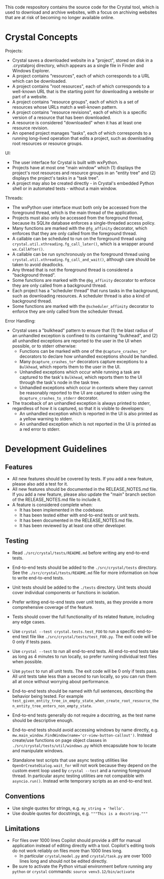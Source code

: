 This code respository contains the source code for the Crystal tool, 
which is used to download and archive websites, 
with a focus on archiving websites that are at risk of becoming no longer available online.

# Crystal Concepts

Projects:

* Crystal saves a downloaded website in a "project", stored on disk in a .crystalproj directory, which appears as a single file in Finder and Windows Explorer.
* A project contains "resources", each of which corresponds to a URL which can be downloaded.
* A project contains "root resources", each of which corresponds to a well-known URL that is the starting point for downloading a website or part of a website.
* A project contains "resource groups", each of which is a set of resources whose URLs match a well-known pattern.
* A project contains "resource revisions", each of which is a specific version of a resource that has been downloaded.
* A resource is considered "downloaded" when it has at least one resource revision.
* An opened project manages "tasks", each of which corresponds to a running long-lived operation that edits a project, such as downloading root resources or resource groups.

UI:

* The user interface for Crystal is built with wxPython.
* Projects have at most one "main window" which (1) displays the project's root resources and resource groups in an "entity tree" and (2) displays the project's tasks in a "task tree".
* A project may also be created directly - in Crystal's embedded Python shell or in automated tests - without a main window.

Threads:

* The wxPython user interface must both only be accessed from the foreground thread, which is the main thread of the application.
* Projects must also only be accessed from the foreground thread, because its SQLite database enforces a single-threaded access policy.
* Many functions are marked with the `@fg_affinity` decorator, which enforces that they are only called from the foreground thread.
* A callable can be scheduled to run on the foreground thread using `crystal.util.xthreading.fg_call_later()`, which is a wrapper around `wx.CallAfter()`.
* A callable can be run synchronously on the foreground thread using `crystal.util.xthreading.fg_call_and_wait()`, although care should be taken to avoid deadlocks.
* Any thread that is not the foreground thread is considered a "background thread".
* Some functions are marked with the `@bg_affinity` decorator to enforce they are only called from a background thread.
* Each project has a "scheduler thread" that runs tasks in the background, such as downloading resources. A scheduler thread is also a kind of background thread.
* Some functions are marked with the `@scheduler_affinity` decorator to enforce they are only called from the scheduler thread.

Error Handling:

* Crystal uses a "bulkhead" pattern to ensure that (1) the blast radius of an unhandled exception is confined to its containing "bulkhead", and (2) all unhandled exceptions are reported to the user in the UI when possible, or to stderr otherwise:
    * Functions can be marked with one of the `@capture_crashes_to*` decorators to declare how unhandled exceptions should be handled.
    * Many `@capture_crashes_to*` decorators capture exceptions to a `Bulkhead`, which reports them to the user in the UI.
    * Unhandled exceptions which occur while running a task are captured to the task's `Bulkhead`, which reports them to the UI through the task's node in the task tree.
    * Unhandled exceptions which occur in contexts where they cannot be reasonably reported to the UI are captured to stderr using the `@capture_crashes_to_stderr` decorator.
* The traceback of an unhandled exception is always printed to stderr, regardless of how it is captured, so that it is visible to developers:
    * An unhandled exception which is reported in the UI is also printed as a yellow warning to stderr.
    * An unhandled exception which is not reported in the UI is printed as a red error to stderr.

# Development Guidelines

## Features

* All new features should be covered by tests. If you add a new feature, please also add a test for it.
* All new features should be documented in the RELEASE_NOTES.md file. If you add a new feature, please also update the "main" branch section of the RELEASE_NOTES.md file to include it.
* A feature is considered complete when:
    * It has been implemented in the codebase.
    * It has been tested either with end-to-end tests or unit tests.
    * It has been documented in the RELEASE_NOTES.md file.
    * It has been reviewed by at least one other developer.

## Testing

* Read `./src/crystal/tests/README.md` before writing any end-to-end tests.
* End-to-end tests should be added to the `./src/crystal/tests` directory. See the `./src/crystal/tests/README.md` file for more information on how to write end-to-end tests.
* Unit tests should be added to the `./tests` directory. Unit tests should cover individual components or functions in isolation.
* Prefer writing end-to-end tests over unit tests, as they provide a more comprehensive coverage of the feature.
* Tests should cover the full functionality of its related feature, including any edge cases.

* Use `crystal --test crystal.tests.test_FOO` to run a specific end-to-end test file like `./src/crystal/tests/test_FOO.py`. The exit code will be 0 only if tests pass.
* Use `crystal --test` to run all end-to-end tests. All end-to-end tests take as long as 4 minutes to run locally, so prefer running individual test files when possible.
* Use `pytest` to run all unit tests. The exit code will be 0 only if tests pass. All unit tests take less than a second to run locally, so you can run them all at once without worrying about performance.

* End-to-end tests should be named with full sentences, describing the behavior being tested. For example `test_given_entity_tree_in_empty_state_when_create_root_resource_then_entity_tree_enters_non_empty_state`.
* End-to-end tests generally do not require a docstring, as the test name should be descriptive enough.
* End-to-end tests should avoid accessing windows by name directly, e.g. `mw.main_window.FindWindow(name='cr-view-button-callout')`. Instead create/use functions on page object classes in `./src/crystal/tests/util/windows.py` which encapsulate how to locate and manipulate windows.

* Standalone test scripts that use async testing utilities like `OpenOrCreateDialog.wait_for` will not work because they depend on the custom event loop used by `crystal --test` and a running foreground thread. In particular async testing utilities are not compatible with `asyncio.run()`. Instead write temporary scripts as an end-to-end test.

## Conventions

* Use single quotes for strings, e.g. `my_string = 'hello'`.
* Use double quotes for docstrings, e.g. `"""This is a docstring."""`

## Limitations

* For files over 1000 lines Copilot should provide a diff for manual application instead of editing directly with a tool. Copilot's editing tools do not work reliably on files more than 1000 lines long.
    * In particular `crystal/model.py` and `crystal/task.py` are over 1000 lines long and should not be edited directly.
* Be sure to activate the Python virtual environment before running any `python` or `crystal` commands: `source venv3.12/bin/activate`
